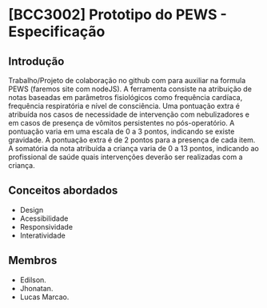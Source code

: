# [BCC3002] Prototipo do PEWS - Especificação
## Introdução
Trabalho/Projeto de colaboração no github com para auxiliar na formula PEWS (faremos site com nodeJS). A ferramenta consiste na atribuição de notas baseadas em parâmetros fisiológicos como frequência cardíaca, frequência respiratória e nível de consciência. Uma pontuação extra é atribuída nos casos de necessidade de intervenção com nebulizadores e em casos de presença de vômitos persistentes no pós-operatório.
A pontuação varia em uma escala de 0 a 3 pontos, indicando se existe gravidade. A pontuação extra é de 2 pontos para a presença de cada item.
A somatória da nota atribuída a criança varia de 0 a 13 pontos, indicando ao profissional de saúde quais intervenções deverão ser realizadas com a criança.

## Conceitos abordados 
* Design
* Acessibilidade
* Responsividade
* Interatividade


## Membros 
* Edilson.
* Jhonatan.
* Lucas Marcao.

